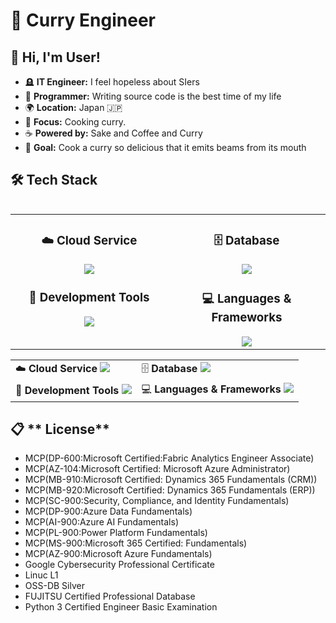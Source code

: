 # 🍛 Curry Engineer
## 👋 **Hi, I'm User!** 
* 🪦 **IT Engineer:** I feel hopeless about SIers
* 💾 **Programmer:** Writing source code is the best time of my life
* 🌍 **Location:** Japan 🇯🇵
* 💼 **Focus:** Cooking curry.
* ☕ **Powered by:** Sake and Coffee and Curry
* 🎯 **Goal:** Cook a curry so delicious that it emits beams from its mouth
  
## 🛠️ **Tech Stack** 
<table align="left"><tr>
<td width="50%" align="center" valign="top">

### ☁️ **Cloud Service**
<img src="https://skillicons.dev/icons?i=azure" />
  
### 🔧 **Development Tools**
<img src="https://skillicons.dev/icons?i=vscode,git,github" />

</td>
<td width="50%" align="center" valign="top">
  
### 🗄️ **Database**
<img src="https://skillicons.dev/icons?i=postgresql,mysql" />
  
### 💻 **Languages & Frameworks** 
<img src="https://skillicons.dev/icons?i=python,c,cs,java,html,css" />

</td>
</tr>
</table>

|                                                                                |                                                                                             |
| ------------------------------------------------------------------------------ | ------------------------------------------------------------------------------------------- |
| ☁️ **Cloud Service** ![](https://skillicons.dev/icons?i=azure)                 | 🗄️ **Database** ![](https://skillicons.dev/icons?i=postgresql,mysql)                       |
| 🔧 **Development Tools** ![](https://skillicons.dev/icons?i=vscode,git,github) | 💻 **Languages & Frameworks** ![](https://skillicons.dev/icons?i=python,c,cs,java,html,css) |






## 📋 ** License** 

* MCP(DP-600:Microsoft Certified:Fabric Analytics Engineer Associate)
* MCP(AZ-104:Microsoft Certified: Microsoft Azure Administrator)
* MCP(MB-910:Microsoft Certified: Dynamics 365 Fundamentals (CRM))
* MCP(MB-920:Microsoft Certified: Dynamics 365 Fundamentals (ERP))
* MCP(SC-900:Security, Compliance, and Identity Fundamentals)
* MCP(DP-900:Azure Data Fundamentals)
* MCP(AI-900:Azure AI Fundamentals)
* MCP(PL-900:Power Platform Fundamentals)
* MCP(MS-900:Microsoft 365 Certified: Fundamentals)
* MCP(AZ-900:Microsoft Azure Fundamentals)
* Google Cybersecurity Professional Certificate
* Linuc L1
* OSS-DB Silver
* FUJITSU Certified Professional Database
* Python 3 Certified Engineer Basic Examination


